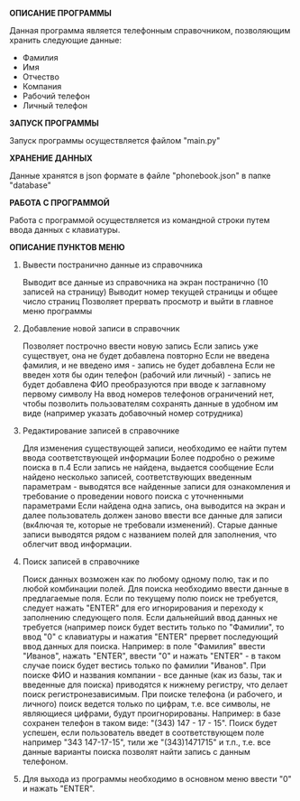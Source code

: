 **ОПИСАНИЕ ПРОГРАММЫ**

Данная программа является телефонным справочником, позволяющим хранить следующие данные:
- Фамилия
- Имя
- Отчество
- Компания
- Рабочий телефон
- Личный телефон

**ЗАПУСК ПРОГРАММЫ**

Запуск программы осуществляется файлом "main.py"

**ХРАНЕНИЕ ДАННЫХ**

Данные хранятся в json формате в файле "phonebook.json" в папке "database"

**РАБОТА С ПРОГРАММОЙ**

Работа с программой осуществляется из командной строки путем ввода данных с клавиатуры.

**ОПИСАНИЕ ПУНКТОВ МЕНЮ**

1. Вывести постранично данные из справочника
   
   Выводит все данные из справочника на экран постранично (10 записей на страницу)
   Выводит номер текущей страницы и общее число страниц
   Позволяет прервать просмотр и выйти в главное меню программы
   
2. Добавление новой записи в справочник
   
   Позволяет построчно ввести новую запись
   Если запись уже существует, она не будет добавлена повторно
   Если не введена фамилия, и не введено имя - запись не будет добавлена
   Если не введен хотя бы один телефон (рабочий или личный) - запись не будет добавлена
   ФИО преобразуются при вводе к заглавному первому символу
   На ввод номеров телефонов ограничений нет, чтобы позволить пользователям сохранять данные в удобном им виде (например указать добавочный номер сотрудника)

3. Редактирование записей в справочнике
   
   Для изменения существующей записи, необходимо ее найти путем ввода соответствующей информации
   Более подробно о режиме поиска в п.4
   Если запись не найдена, выдается сообщение
   Если найдено несколько записей, соответствующих введенным параметрам - выводятся все  найденные записи для ознакомления и требование о проведении нового поиска с уточненными параметрами
   Если найдена одна запись, она выводится на экран и далее пользователь должен заново ввести все данные для записи (вк4лючая те, которые не требовали изменений). Старые данные записи выводятся рядом с названием полей для заполнения, что облегчит ввод информации.

4. Поиск записей в справочнике
   
   Поиск данных возможен как по любому одному полю, так и по любой комбинации полей.
   Для поиска необходимо ввести данные в предлагаемые поля.
   Если по текущему полю поиск не требуется, следует нажать "ENTER" для его игнорирования и переходу к заполнению следующего поля.
   Если дальнейший ввод данных не требуется (например поиск будет вестить только по "Фамилии", то ввод "0" с клавиатуры и нажатия "ENTER" прервет последующий ввод данных для поиска.
   Например: в поле "Фамилия" ввести "Иванов", нажать "ENTER", ввести "0" и нажать "ENTER" - в таком случае поиск будет вестись только по фамилии "Иванов".
   При поиске ФИО и названия компании - все данные (как из базы, так и введенные для поиска) приводятся к нижнему регистру, что делает поиск регистронезависимым.
   При поиске телефона (и рабочего, и личного) поиск ведется только по цифрам, т.е. все символы, не являющиеся цифрами, будут проигнорированы.
   Например: в базе сохранен телефон в таком виде: "(343) 147 - 17 - 15". Поиск будет успешен, если пользователь введет в соответствующем поле например "343 147-17-15", тили же "(343)1471715" и т.п., т.е. все данные варианты поиска позволят найти запись с данным телефоном.
   
5. Для выхода из программы необходимо в основном меню ввести "0" и нажать "ENTER". 
